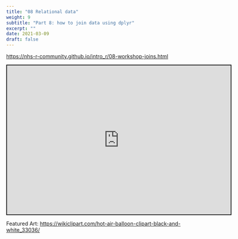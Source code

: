 ```yaml
---
title: "08 Relational data"
weight: 9
subtitle: "Part 8: how to join data using dplyr"
excerpt: ""
date: 2021-03-09
draft: false
---
```


https://nhs-r-community.github.io/intro_r/08-workshop-joins.html

<iframe src="https://nhs-r-community.github.io/intro_r/08-workshop-joins.html" width="600" height="400" style="border:2px solid currentColor;" loading="lazy" allowfullscreen></iframe> <script>fitvids('.shareagain', {players: 'iframe'});</script>

Featured Art: https://wikiclipart.com/hot-air-balloon-clipart-black-and-white_33036/
